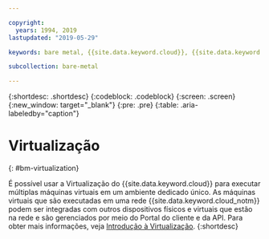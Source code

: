 ```yaml
---

copyright:
  years: 1994, 2019
lastupdated: "2019-05-29"

keywords: bare metal, {{site.data.keyword.cloud}}, {{site.data.keyword.cloud_notm}}

subcollection: bare-metal

---
```


{:shortdesc: .shortdesc}
{:codeblock: .codeblock}
{:screen: .screen}
{:new_window: target="_blank"}
{:pre: .pre}
{:table: .aria-labeledby="caption"}

# Virtualização
{: #bm-virtualization}

É possível usar a Virtualização do {{site.data.keyword.cloud}} para executar múltiplas máquinas virtuais em um ambiente dedicado único. As máquinas
virtuais que são executadas em uma rede {{site.data.keyword.cloud_notm}} podem ser integradas com outros dispositivos físicos e virtuais que estão na
rede e são gerenciados por meio do Portal do cliente e da API. Para obter mais informações, veja
[Introdução à Virtualização](/docs/virtualization?topic=Virtualization-getting-started#getting-started).
{:shortdesc}
